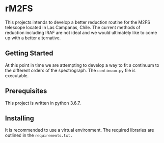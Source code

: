 # rM2FS
This projects intends to develop a better reduction routine for the M2FS telescope located in Las Campanas, Chile. The current methods of reduction including IRAF are not ideal and we would ultimately like to come up with a better alternative.

## Getting Started
At this point in time we are attempting to develop a way to fit a continuum to the different orders of the spectrograph. The `continuum.py` file is executable.

## Prerequisites
This project is written in python 3.6.7.

## Installing
It is recommended to use a virtual environment. The required libraries are outlined in the `requirements.txt.`

